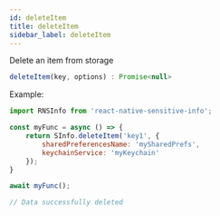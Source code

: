 ```yaml
---
id: deleteItem
title: deleteItem
sidebar_label: deleteItem
---
```


Delete an item from storage

```javascript
deleteItem(key, options) : Promise<null>
```

Example:

```javascript
import RNSInfo from 'react-native-sensitive-info';

const myFunc = async () => {
    return SInfo.deleteItem('key1', {
        sharedPreferencesName: 'mySharedPrefs',
        keychainService: 'myKeychain'
    });
}

await myFunc();

// Data successfully deleted
```